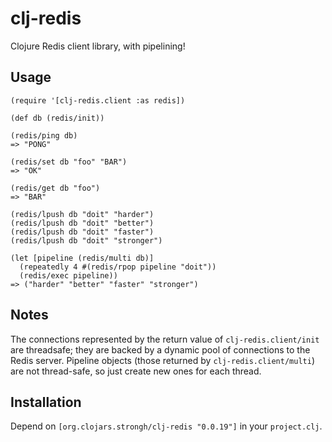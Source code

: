 # clj-redis

Clojure Redis client library, with pipelining!

## Usage

    (require '[clj-redis.client :as redis])
    
    (def db (redis/init))
    
    (redis/ping db)
    => "PONG"

    (redis/set db "foo" "BAR")
    => "OK"

    (redis/get db "foo")
    => "BAR"
    
    (redis/lpush db "doit" "harder")
    (redis/lpush db "doit" "better")
    (redis/lpush db "doit" "faster")
    (redis/lpush db "doit" "stronger")
    
    (let [pipeline (redis/multi db)]
      (repeatedly 4 #(redis/rpop pipeline "doit"))
      (redis/exec pipeline))
    => ("harder" "better" "faster" "stronger")

## Notes

The connections represented by the return value of `clj-redis.client/init` are 
threadsafe; they are backed by a dynamic pool of connections to the Redis 
server. Pipeline objects (those returned by `clj-redis.client/multi`) are not
thread-safe, so just create new ones for each thread.


## Installation

Depend on `[org.clojars.strongh/clj-redis "0.0.19"]` in your `project.clj`.

